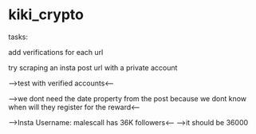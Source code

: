 # kiki_crypto

tasks:

add verifications for each url

try scraping an insta post url with a private account

-->test with verified accounts<--

-->we dont need the date property from the post because we dont know when will they register for the reward<--

-->Insta Username: malescall has 36K followers<-- -->it should be 36000